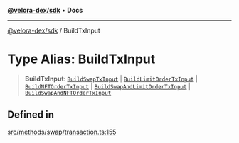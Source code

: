 [**@velora-dex/sdk**](../README.md) • **Docs**

***

[@velora-dex/sdk](../globals.md) / BuildTxInput

# Type Alias: BuildTxInput

> **BuildTxInput**: [`BuildSwapTxInput`](BuildSwapTxInput.md) \| [`BuildLimitOrderTxInput`](BuildLimitOrderTxInput.md) \| [`BuildNFTOrderTxInput`](BuildNFTOrderTxInput.md) \| [`BuildSwapAndLimitOrderTxInput`](BuildSwapAndLimitOrderTxInput.md) \| [`BuildSwapAndNFTOrderTxInput`](BuildSwapAndNFTOrderTxInput.md)

## Defined in

[src/methods/swap/transaction.ts:155](https://github.com/VeloraDEX/paraswap-sdk/blob/feat/velora/src/methods/swap/transaction.ts#L155)
